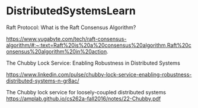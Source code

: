 # DistributedSystemsLearn

Raft Protocol: What is the Raft Consensus Algorithm?

https://www.yugabyte.com/tech/raft-consensus-algorithm/#:~:text=Raft%20is%20a%20consensus%20algorithm,Raft%20consensus%20algorithm%20in%20action.

The Chubby Lock Service: Enabling Robustness in Distributed Systems

https://www.linkedin.com/pulse/chubby-lock-service-enabling-robustness-distributed-systems-n-gr8ac/


The Chubby lock service for loosely-coupled distributed systems
https://amplab.github.io/cs262a-fall2016/notes/22-Chubby.pdf
